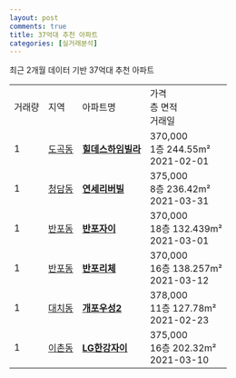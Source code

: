 ```yaml
---
layout: post
comments: true
title: 37억대 추천 아파트 
categories: [실거래분석]
---
```


최근 2개월 데이터 기반 37억대 추천 아파트

<table class="sortable">
  <tr>
    <td>거래량</td>
    <td>지역</td>
    <td>아파트명</td>
    <td>가격<br>층 면적<br>거래일</td>
  </tr>

  <tr class="item">
    <td>1</td>
    <td><a href="/실거래가/2021/06/13/11680.html">도곡동</a></td>
    <td style="font-weight: bold;"><a href="https://search.naver.com/search.naver?query=도곡동 힐데스하임빌라">힐데스하임빌라</a></td>
    <td>370,000<br>1층  244.55m²<br>2021-02-01</td>
  </tr>

  <tr class="item">
    <td>1</td>
    <td><a href="/실거래가/2021/06/13/11680.html">청담동</a></td>
    <td style="font-weight: bold;"><a href="https://search.naver.com/search.naver?query=청담동 연세리버빌">연세리버빌</a></td>
    <td>375,000<br>8층  236.42m²<br>2021-03-31</td>
  </tr>

  <tr class="item">
    <td>1</td>
    <td><a href="/실거래가/2021/06/13/11650.html">반포동</a></td>
    <td style="font-weight: bold;"><a href="https://search.naver.com/search.naver?query=반포동 반포자이">반포자이</a></td>
    <td>370,000<br>18층  132.439m²<br>2021-03-01</td>
  </tr>

  <tr class="item">
    <td>1</td>
    <td><a href="/실거래가/2021/06/13/11650.html">반포동</a></td>
    <td style="font-weight: bold;"><a href="https://search.naver.com/search.naver?query=반포동 반포리체">반포리체</a></td>
    <td>370,000<br>16층  138.257m²<br>2021-03-12</td>
  </tr>

  <tr class="item">
    <td>1</td>
    <td><a href="/실거래가/2021/06/13/11680.html">대치동</a></td>
    <td style="font-weight: bold;"><a href="https://search.naver.com/search.naver?query=대치동 개포우성2">개포우성2</a></td>
    <td>378,000<br>11층  127.78m²<br>2021-02-23</td>
  </tr>

  <tr class="item">
    <td>1</td>
    <td><a href="/실거래가/2021/06/13/11170.html">이촌동</a></td>
    <td style="font-weight: bold;"><a href="https://search.naver.com/search.naver?query=이촌동 LG한강자이">LG한강자이</a></td>
    <td>375,000<br>16층  202.32m²<br>2021-03-10</td>
  </tr>

</table>
